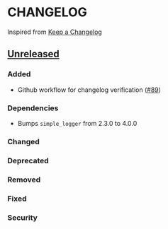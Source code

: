 # CHANGELOG
Inspired from [Keep a Changelog](https://keepachangelog.com/en/1.0.0/)

## [Unreleased]
### Added
- Github workflow for changelog verification ([#89](https://github.com/opensearch-project/opensearch-rs/pull/89))
### Dependencies
- Bumps `simple_logger` from 2.3.0 to 4.0.0

### Changed

### Deprecated

### Removed

### Fixed

### Security


[Unreleased]: https://github.com/opensearch-project/opensearch-rs/compare/2.0...HEAD